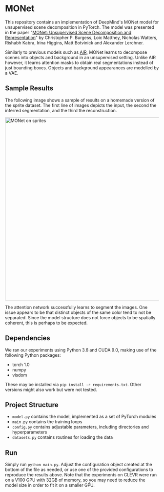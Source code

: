 # MONet
This repository contains an implementation of DeepMind's MONet model for unsupervised scene decomposition in PyTorch. The
model was presented in the paper "[MONet: Unsupervised Scene Decomposition and
Representation](https://arxiv.org/abs/1901.11390)" by Christopher P. Burgess, Loic Matthey,
Nicholas Watters, Rishabh Kabra, Irina Higgins, Matt Botvinick and Alexander Lerchner.

Similarly to previous models such as [AIR](https://arxiv.org/abs/1603.08575), MONet learns to
decompose scenes into objects and background in an unsupervised setting. Unlike AIR however, it
learns attention masks to obtain real segmentations instead of just bounding boxes. Objects and
background appearances are modelled by a VAE.

## Sample Results
The following image shows a sample of results on a homemade version of the sprite dataset. The first line
of images depicts the input, the second the inferred segmentation, and the third the reconstruction.

<img src="https://raw.githubusercontent.com/stelzner/MONet/master/images/sprite-results.png" alt="MONet on sprites" width="600">

The attention network successfully learns to segment the images.
One issue appears to be that distinct objects of the same color tend to not be separated. Since the model
structure does not force objects to be spatially coherent, this is perhaps to be expected.

## Dependencies
We ran our experiments using Python 3.6 and CUDA 9.0, making use of the following Python packages:

 * torch 1.0
 * numpy
 * visdom

These may be installed via `pip install -r requirements.txt`. Other versions might also work but
were not tested.

## Project Structure

 * `model.py` contains the model, implemented as a set of PyTorch modules
 * `main.py` contains the training loops
 * `config.py` contains adjustable parameters, including directories and hyperparameters
 * `datasets.py` contains routines for loading the data

## Run
Simply run `python main.py`. Adjust the configuration object created at the bottom of the file as
needed, or use one of the provided configurations to reproduce the results above. Note that the experiments
on CLEVR were run on a V100 GPU with 32GB of memory, so you may need to reduce the model size in order to fit
it on a smaller GPU.
